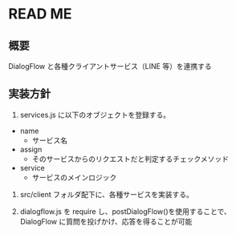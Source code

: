 # READ ME

## 概要

DialogFlow と各種クライアントサービス（LINE 等）を連携する

## 実装方針

1. services.js に以下のオブジェクトを登録する。

- name
  - サービス名
- assign
  - そのサービスからのリクエストだと判定するチェックメソッド
- service
  - サービスのメインロジック

1. src/client フォルダ配下に、各種サービスを実装する。

1. dialogflow.js を require し、postDialogFlow()を使用することで、DialogFlow に質問を投げかけ、応答を得ることが可能
